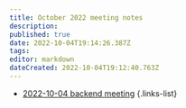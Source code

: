 ```yaml
---
title: October 2022 meeting notes
description: 
published: true
date: 2022-10-04T19:14:26.387Z
tags: 
editor: markdown
dateCreated: 2022-10-04T19:12:40.763Z
---
```


- [2022-10-04 backend meeting](/en/meeting-notes/2022-10/2022-10-04-backend)
{.links-list}